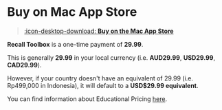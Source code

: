 # Buy on Mac App Store

> [:icon-desktop-download: **Buy on the Mac App Store**](https://apps.apple.com/us/app/recall-toolbox/id6448816971)

**Recall Toolbox** is a one-time payment of **29.99**.

This is generally **29.99** in your local currency (i.e. **AUD29.99**, **USD29.99**, **CAD29.99**).

However, if your country doesn't have an equivalent of 29.99 (i.e. Rp499,000 in Indonesia), it will default to a **USD$29.99 equivalent**.

You can find information about Educational Pricing [here](/educational/).